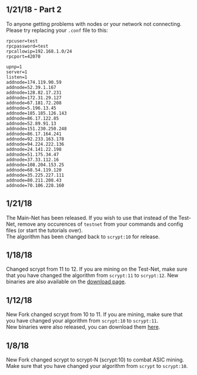 ## 1/21/18 - Part 2
To anyone getting problems with nodes or your network not connecting. Please try replacing your `.conf` file to this:
```
rpcuser=test
rpcpassword=test
rpcallowip=192.168.1.0/24
rpcport=42070

upnp=1
server=1
listen=1
addnode=174.119.90.59
addnode=52.39.1.167
addnode=128.82.17.231
addnode=172.31.29.127
addnode=67.181.72.208
addnode=5.196.13.45
addnode=185.185.126.143
addnode=86.17.122.85
addnode=52.89.91.13
addnode=151.230.250.248
addnode=86.17.164.241
addnode=92.233.163.178
addnode=94.224.222.136
addnode=24.141.22.198
addnode=51.175.34.47
addnode=37.33.112.16
addnode=108.204.153.25
addnode=68.54.119.120
addnode=35.225.227.111
addnode=80.211.208.43
addnode=70.106.228.160
```

## 1/21/18 
The Main-Net has been released. If you wish to use that instead of the Test-Net, remove any occurences of `testnet` from your commands and config files (or start the tutorials over).  
The algorithm has been changed back to `scrypt:10` for release.  

## 1/18/18
Changed scrypt from 11 to 12. If you are mining on the Test-Net, make sure that you have changed the algorithm from `scrypt:11` to `scrypt:12`.
New binaries are also available on the [download page](https://garlicoin.io/downloads).

## 1/12/18
New Fork changed scrypt from 10 to 11. If you are mining, make sure that you have changed your algorithm from `scrypt:10` to `scrypt:11`.  
New binaries were also released, you can download them [here](https://drive.google.com/file/d/10NDfrLjVJ3K9A6xzPWCCwhrwRf6NZSk7/view).

## 1/8/18
New Fork changed scrypt to scrypt-N (scrypt:10) to combat ASIC mining. Make sure that you have changed your algorithm from `scrypt` to `scrypt:10`.
